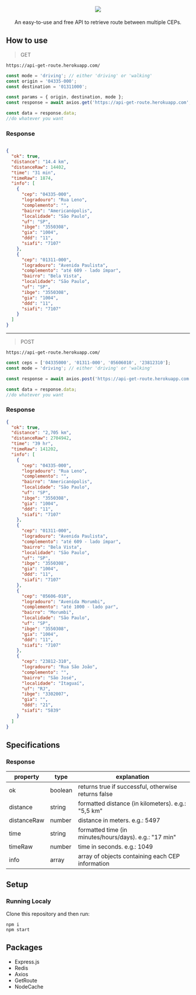 <h1 align="center"><img src="https://user-images.githubusercontent.com/76014502/213812867-d5169761-aaa0-4105-8fe9-a171ba5bf4c3.png"/></h1>

<div align="center">An easy-to-use and free API to retrieve route between multiple CEPs.</div>

## How to use

> GET

    https://api-get-route.herokuapp.com/

````javascript
const mode = 'driving'; // either 'driving' or 'walking'
const origin = '04335-000';
const destination = '01311000';

const params = { origin, destination, mode };
const response = await axios.get('https://api-get-route.herokuapp.com', { params });

const data = response.data;
//do whatever you want

````
### Response 
````json

{
  "ok": true,
  "distance": "14.4 km",
  "distanceRaw": 14402,
  "time": "31 min",
  "timeRaw": 1874,
  "info": [
    {
      "cep": "04335-000",
      "logradouro": "Rua Leno",
      "complemento": "",
      "bairro": "Americanópolis",
      "localidade": "São Paulo",
      "uf": "SP",
      "ibge": "3550308",
      "gia": "1004",
      "ddd": "11",
      "siafi": "7107"
    },
    {
      "cep": "01311-000",
      "logradouro": "Avenida Paulista",
      "complemento": "até 609 - lado ímpar",
      "bairro": "Bela Vista",
      "localidade": "São Paulo",
      "uf": "SP",
      "ibge": "3550308",
      "gia": "1004",
      "ddd": "11",
      "siafi": "7107"
    }
  ]
}


````
<hr/>

> POST

    https://api-get-route.herokuapp.com/

````javascript
const ceps = ['04335000', '01311-000', '05606010', '23812310'];
const mode = 'driving'; // either 'driving' or 'walking'

const response = await axios.post('https://api-get-route.herokuapp.com', { addresses, mode });

const data = response.data;
//do whatever you want

````
### Response 
````json
{
  "ok": true,
  "distance": "2,705 km",
  "distanceRaw": 2704942,
  "time": "39 hr",
  "timeRaw": 141202,
  "info": [
    {
      "cep": "04335-000",
      "logradouro": "Rua Leno",
      "complemento": "",
      "bairro": "Americanópolis",
      "localidade": "São Paulo",
      "uf": "SP",
      "ibge": "3550308",
      "gia": "1004",
      "ddd": "11",
      "siafi": "7107"
    },
    {
      "cep": "01311-000",
      "logradouro": "Avenida Paulista",
      "complemento": "até 609 - lado ímpar",
      "bairro": "Bela Vista",
      "localidade": "São Paulo",
      "uf": "SP",
      "ibge": "3550308",
      "gia": "1004",
      "ddd": "11",
      "siafi": "7107"
    },
    {
      "cep": "05606-010",
      "logradouro": "Avenida Morumbi",
      "complemento": "até 1000 - lado par",
      "bairro": "Morumbi",
      "localidade": "São Paulo",
      "uf": "SP",
      "ibge": "3550308",
      "gia": "1004",
      "ddd": "11",
      "siafi": "7107"
    },
    {
      "cep": "23812-310",
      "logradouro": "Rua São João",
      "complemento": "",
      "bairro": "São José",
      "localidade": "Itaguaí",
      "uf": "RJ",
      "ibge": "3302007",
      "gia": "",
      "ddd": "21",
      "siafi": "5839"
    }
  ]
}

````


## Specifications

### Response

| property    | type    | explanation                                            |
|-------------|---------|--------------------------------------------------------|
| ok          | boolean | returns true if successful, otherwise returns false    |
| distance    | string  | formatted distance (in kilometers). e.g.: "5,5 km"     |
| distanceRaw | number  | distance in meters. e.g.: 5497                         |
| time        | string  | formatted time (in minutes/hours/days). e.g.: "17 min" |
| timeRaw     | number  | time in seconds. e.g.: 1049                            |
| info        | array   | array of objects containing each CEP information       |


## Setup

### Running Localy

Clone this repository and then run:

    npm i
    npm start


## Packages
<ul>
    <li>Express.js</li>
    <li>Redis</li>
    <li>Axios</li>
    <li>GetRoute</li>
    <li>NodeCache</li>
</ul>
